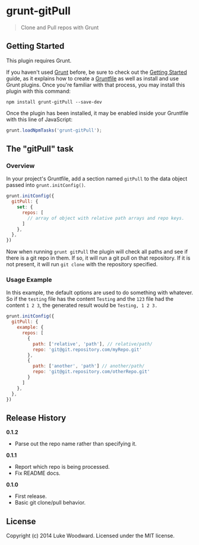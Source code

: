 # grunt-gitPull

> Clone and Pull repos with Grunt

## Getting Started
This plugin requires Grunt.

If you haven't used [Grunt](http://gruntjs.com/) before, be sure to check out the [Getting Started](http://gruntjs.com/getting-started) guide, as it explains how to create a [Gruntfile](http://gruntjs.com/sample-gruntfile) as well as install and use Grunt plugins. Once you're familiar with that process, you may install this plugin with this command:

```shell
npm install grunt-gitPull --save-dev
```

Once the plugin has been installed, it may be enabled inside your Gruntfile with this line of JavaScript:

```js
grunt.loadNpmTasks('grunt-gitPull');
```

## The "gitPull" task

### Overview
In your project's Gruntfile, add a section named `gitPull` to the data object passed into `grunt.initConfig()`.

```js
grunt.initConfig({
  gitPull: {
    set: {
      repos: [
        // array of object with relative path arrays and repo keys.
      ]
    },
  },
})
```

Now when running `grunt gitPull` the plugin will check all paths and see if there is a git repo in them. If so, it will run a git pull on that repository. If it is not present, it will run `git clone` with the repository specified.

### Usage Example
In this example, the default options are used to do something with whatever. So if the `testing` file has the content `Testing` and the `123` file had the content `1 2 3`, the generated result would be `Testing, 1 2 3.`

```js
grunt.initConfig({
  gitPull: {
    example: {
      repos: [
        {
          path: ['relative', 'path'], // relative/path/
          repo: 'git@git.repository.com/myRepo.git'
        },
        {
          path: ['another', 'path'] // another/path/
          repo: 'git@git.repository.com/otherRepo.git'
        }
      ]
    },
  },
})
```

## Release History
**0.1.2**

 - Parse out the repo name rather than specifying it.

**0.1.1**

 - Report which repo is being processed.
 - Fix README docs.

**0.1.0**

 - First release.
 - Basic git clone/pull behavior.

## License
Copyright (c) 2014 Luke Woodward. Licensed under the MIT license.
